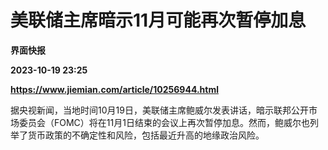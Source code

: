 # 美联储主席暗示11月可能再次暂停加息
**界面快报**

**2023-10-19 23:25**

**https://www.jiemian.com/article/10256944.html**

据央视新闻，当地时间10月19日，美联储主席鲍威尔发表讲话，暗示联邦公开市场委员会（FOMC）将在11月1日结束的会议上再次暂停加息。然而，鲍威尔也列举了货币政策的不确定性和风险，包括最近升高的地缘政治风险。